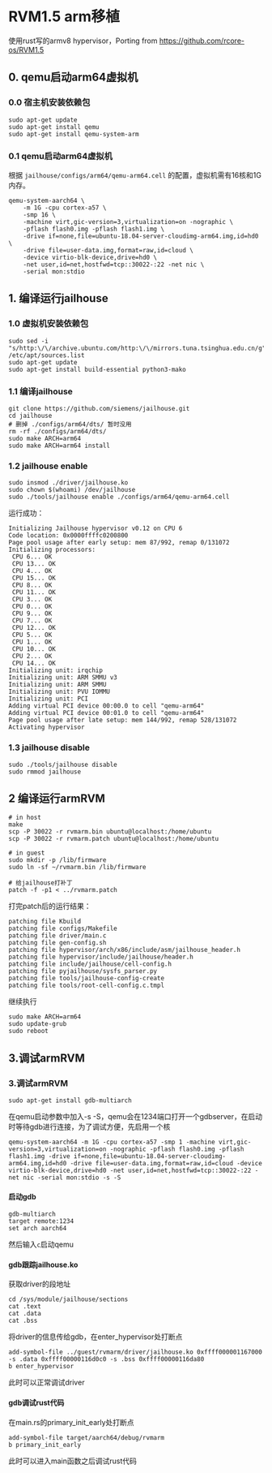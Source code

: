 # RVM1.5 arm移植

使用rust写的armv8 hypervisor，Porting from 
https://github.com/rcore-os/RVM1.5

## 0. qemu启动arm64虚拟机
### 0.0 宿主机安装依赖包
```shell
sudo apt-get update
sudo apt-get install qemu
sudo apt-get install qemu-system-arm
```
### 0.1 qemu启动arm64虚拟机
根据 `jailhouse/configs/arm64/qemu-arm64.cell` 的配置，虚拟机需有16核和1G内存。
```shell
qemu-system-aarch64 \
	-m 1G -cpu cortex-a57 \
	-smp 16 \
	-machine virt,gic-version=3,virtualization=on -nographic \
	-pflash flash0.img -pflash flash1.img \
	-drive if=none,file=ubuntu-18.04-server-cloudimg-arm64.img,id=hd0 \
	-drive file=user-data.img,format=raw,id=cloud \
	-device virtio-blk-device,drive=hd0 \
	-net user,id=net,hostfwd=tcp::30022-:22 -net nic \
	-serial mon:stdio
```

## 1. 编译运行jailhouse

### 1.0 虚拟机安装依赖包

```shell
sudo sed -i "s/http:\/\/archive.ubuntu.com/http:\/\/mirrors.tuna.tsinghua.edu.cn/g" /etc/apt/sources.list
sudo apt-get update
sudo apt-get install build-essential python3-mako
```

### 1.1 编译jailhouse

```shell
git clone https://github.com/siemens/jailhouse.git
cd jailhouse
# 删掉 ./configs/arm64/dts/ 暂时没用
rm -rf ./configs/arm64/dts/
sudo make ARCH=arm64
sudo make ARCH=arm64 install
```

### 1.2 jailhouse enable

```shell
sudo insmod ./driver/jailhouse.ko
sudo chown $(whoami) /dev/jailhouse
sudo ./tools/jailhouse enable ./configs/arm64/qemu-arm64.cell
```

运行成功：

```
Initializing Jailhouse hypervisor v0.12 on CPU 6
Code location: 0x0000ffffc0200800
Page pool usage after early setup: mem 87/992, remap 0/131072
Initializing processors:
 CPU 6... OK
 CPU 13... OK
 CPU 4... OK
 CPU 15... OK
 CPU 8... OK
 CPU 11... OK
 CPU 3... OK
 CPU 0... OK
 CPU 9... OK
 CPU 7... OK
 CPU 12... OK
 CPU 5... OK
 CPU 1... OK
 CPU 10... OK
 CPU 2... OK
 CPU 14... OK
Initializing unit: irqchip
Initializing unit: ARM SMMU v3
Initializing unit: ARM SMMU
Initializing unit: PVU IOMMU
Initializing unit: PCI
Adding virtual PCI device 00:00.0 to cell "qemu-arm64"
Adding virtual PCI device 00:01.0 to cell "qemu-arm64"
Page pool usage after late setup: mem 144/992, remap 528/131072
Activating hypervisor
```

### 1.3 jailhouse disable

```shell
sudo ./tools/jailhouse disable
sudo rmmod jailhouse
```

## 2 编译运行armRVM

```shell
# in host
make
scp -P 30022 -r rvmarm.bin ubuntu@localhost:/home/ubuntu
scp -P 30022 -r rvmarm.patch ubuntu@localhost:/home/ubuntu

# in guest
sudo mkdir -p /lib/firmware
sudo ln -sf ~/rvmarm.bin /lib/firmware

# 给jailhouse打补丁
patch -f -p1 < ../rvmarm.patch
```

打完patch后的运行结果：

```
patching file Kbuild
patching file configs/Makefile
patching file driver/main.c
patching file gen-config.sh
patching file hypervisor/arch/x86/include/asm/jailhouse_header.h
patching file hypervisor/include/jailhouse/header.h
patching file include/jailhouse/cell-config.h
patching file pyjailhouse/sysfs_parser.py
patching file tools/jailhouse-config-create
patching file tools/root-cell-config.c.tmpl
```

继续执行

```shell
sudo make ARCH=arm64
sudo update-grub
sudo reboot
```

## 3.调试armRVM

### 3.调试armRVM

```shell
sudo apt-get install gdb-multiarch
```

在qemu启动参数中加入-s -S，qemu会在1234端口打开一个gdbserver，在启动时等待gdb进行连接，为了调试方便，先启用一个核

```shell
qemu-system-aarch64	-m 1G -cpu cortex-a57 -smp 1 -machine virt,gic-version=3,virtualization=on -nographic -pflash flash0.img -pflash flash1.img -drive if=none,file=ubuntu-18.04-server-cloudimg-arm64.img,id=hd0 -drive file=user-data.img,format=raw,id=cloud -device virtio-blk-device,drive=hd0 -net user,id=net,hostfwd=tcp::30022-:22 -net nic -serial mon:stdio -s -S
```

#### 启动gdb

```shell
gdb-multiarch
target remote:1234
set arch aarch64
```

然后输入`c`启动qemu

#### gdb跟踪jailhouse.ko

获取driver的段地址

```shell
cd /sys/module/jailhouse/sections
cat .text
cat .data
cat .bss
```

将driver的信息传给gdb，在enter_hypervisor处打断点

```gdb
add-symbol-file ../guest/rvmarm/driver/jailhouse.ko 0xffff000001167000 -s .data 0xffff00000116d0c0 -s .bss 0xffff00000116da80
b enter_hypervisor
```

此时可以正常调试driver

#### gdb调试rust代码

在main.rs的primary_init_early处打断点

```
add-symbol-file target/aarch64/debug/rvmarm
b primary_init_early
```

此时可以进入main函数之后调试rust代码